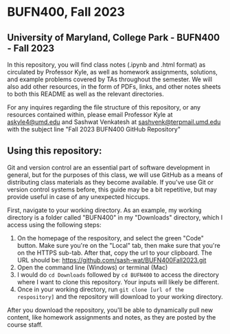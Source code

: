 # BUFN400, Fall 2023
## University of Maryland, College Park - BUFN400 - Fall 2023

In this repository, you will find class notes (.ipynb and .html format) as circulated by Professor Kyle, as well as homework assignments,
solutions, and example problems covered by TAs throughout the semester. We will also add other resources, in the form of PDFs,
links, and other notes sheets to both this README as well as the relevant directories.

For any inquires regarding the file structure of this repository, or any resources contained within, please email Professor Kyle at
askyle4@umd.edu and Sashwat Venkatesh at sashvenk@terpmail.umd.edu with the subject line "Fall 2023 BUFN400 GitHub Repository"

## Using this repository:

Git and version control are an essential part of software development in general, but for the purposes of this class, we will
use GitHub as a means of distributing class materials as they become available. If you've use Git or version control systems 
before, this guide may be a bit repetitive, but may provide useful in case of any unexpected hiccups.

First, navigate to your working directory. As an example, my working directory is a folder called "BUFN400" in my "Downloads" directory, which I access using the following steps:

1. On the homepage of the respository, and select the green "Code" button. Make sure you're on the "Local" tab, then make sure
that you're on the HTTPS sub-tab. After that, copy the url to your clipboard. The URL should be: https://github.com/sash-wat/BUFN400Fall2023.git
2. Open the command line (Windows) or terminal (Mac)
3. I would do ```cd Downloads``` followed by ```cd BUFN400``` to access the directory where I want to clone this repository. Your inputs will likely be different.
4. Once in your working directory, run ```git clone [url of the respository]``` and the repository will download to your working directory.

After you download the repository, you'll be able to dynamically pull new content, like homework assignments and notes, as they are posted by the course staff.

